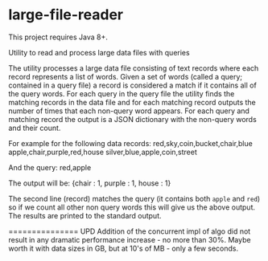 # large-file-reader
This project requires Java 8+.

Utility to read and process large data files with queries

The utility processes a large data file consisting of text records where each record represents a list of words. 
Given a set of words (called a query; contained in a query file) a record is considered a match if it contains all of the query words.
For each query in the query file the utility finds the matching records in the data file and for each matching record outputs the number of times that each non-query word appears.
For each query and matching record the output is a JSON dictionary with the non-query words and their count.

For example for the following data records:
red,sky,coin,bucket,chair,blue
apple,chair,purple,red,house
silver,blue,apple,coin,street

And the query:
red,apple

The output will be:
{chair : 1, purple : 1, house : 1}

The second line (record) matches the query (it contains both `apple` and `red`) so if we count all other non query words this will give us the above output.
The results are printed to the standard output.

=============== UPD
Addition of the concurrent impl of algo did not result in any dramatic performance increase - no more than 30%. Maybe worth it with data sizes in GB, but at 10's of MB - only a few seconds.
